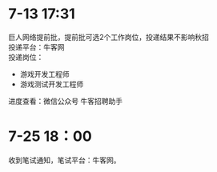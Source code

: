 # 7-13 17:31
巨人网络提前批，提前批可选2个工作岗位，投递结果不影响秋招  
投递平台：牛客网  
投递岗位：  
+ 游戏开发工程师
+ 游戏测试开发工程师  

进度查看：微信公众号 牛客招聘助手   

# 7-25 18：00
收到笔试通知，笔试平台：牛客网。  